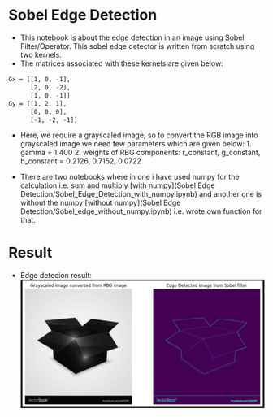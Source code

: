 # Sobel Edge Detection
* This notebook is about the edge detection in an image using Sobel Filter/Operator. This sobel edge detector is written from scratch using two kernels.
* The matrices associated with these kernels are given below:
```
Gx = [[1, 0, -1],   
      [2, 0, -2],
      [1, 0, -1]]         
Gy = [[1, 2, 1],
      [0, 0, 0],
      [-1, -2, -1]]
```

       
* Here, we require a grayscaled image, so to convert the RGB image into grayscaled image we need few parameters which are given below:
      1. gamma = 1.400
      2. weights of RBG components: r_constant, g_constant, b_constant = 0.2126, 0.7152, 0.0722

* There are two notebooks where in one i have used numpy for the calculation i.e. sum and multiply [with numpy](Sobel Edge Detection/Sobel_Edge_Detection_with_numpy.ipynb) and another one is without the numpy [without numpy](Sobel Edge Detection/Sobel_edge_without_numpy.ipynb) i.e. wrote own function for that.

# Result 
* Edge detecion result: \
![Edge detection](./result.jpg)
